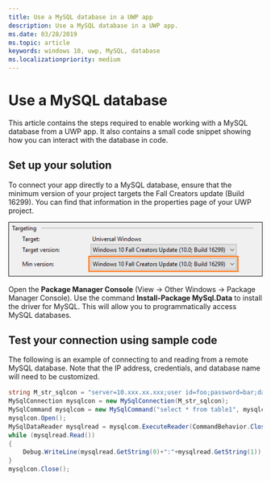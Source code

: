 ```yaml
---
title: Use a MySQL database in a UWP app
description: Use a MySQL database in a UWP app.
ms.date: 03/28/2019
ms.topic: article
keywords: windows 10, uwp, MySQL, database
ms.localizationpriority: medium
---
```


# Use a MySQL database
This article contains the steps required to enable working with a MySQL database from a UWP app. It also contains a small code snippet showing how you can interact with the database in code.

## Set up your solution

To connect your app directly to a MySQL database, ensure that the minimum version of your project targets the Fall Creators update (Build 16299).  You can find that information in the properties page of your UWP project.

![Image of the Targeting property pane in VisualStudio showing the target and minimum versions set to the Fall Creators Update](images/min-version-fall-creators.png)

Open the **Package Manager Console** (View -> Other Windows -> Package Manager Console). Use the command **Install-Package MySql.Data** to install the driver for MySQL. This will allow you to programmatically access MySQL databases.

## Test your connection using sample code
The following is an example of connecting to and reading from a remote MySQL database. Note that the IP address, credentials, and database name will need to be customized.

```csharp
string M_str_sqlcon = "server=10.xxx.xx.xxx;user id=foo;password=bar;database=baz";
MySqlConnection mysqlcon = new MySqlConnection(M_str_sqlcon);
MySqlCommand mysqlcom = new MySqlCommand("select * from table1", mysqlcon);
mysqlcon.Open();
MySqlDataReader mysqlread = mysqlcom.ExecuteReader(CommandBehavior.CloseConnection);
while (mysqlread.Read())
{
    Debug.WriteLine(mysqlread.GetString(0)+":"+mysqlread.GetString(1));
}
mysqlcon.Close();
```
